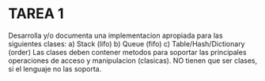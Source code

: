 # TAREA 1
Desarrolla y/o documenta una implementacion 
apropiada para las siguientes clases:
a) Stack (lifo)
b) Queue (fifo)
c) Table/Hash/Dictionary (order)
Las clases deben contener metodos para soportar
las principales operaciones de acceso y manipulacion
(clasicas). NO tienen que ser clases, si el lenguaje
no las soporta. 